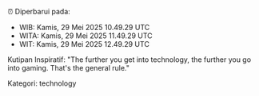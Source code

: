 ⏰ Diperbarui pada:
- WIB: Kamis, 29 Mei 2025 10.49.29 UTC
- WITA: Kamis, 29 Mei 2025 11.49.29 UTC
- WIT: Kamis, 29 Mei 2025 12.49.29 UTC

Kutipan Inspiratif:
"The further you get into technology, the further you go into gaming. That's the general rule."


Kategori: technology

